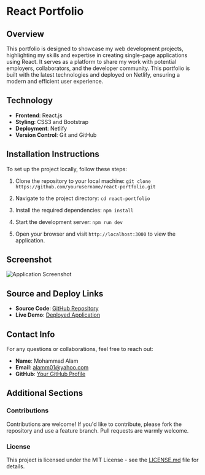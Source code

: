 # React Portfolio

## Overview

This portfolio is designed to showcase my web development projects, highlighting my skills and expertise in creating single-page applications using React. It serves as a platform to share my work with potential employers, collaborators, and the developer community. This portfolio is built with the latest technologies and deployed on Netlify, ensuring a modern and efficient user experience.

## Technology

- **Frontend**: React.js
- **Styling**: CSS3 and Bootstrap
- **Deployment**: Netlify
- **Version Control**: Git and GitHub

## Installation Instructions

To set up the project locally, follow these steps:

1. Clone the repository to your local machine:
`git clone https://github.com/yourusername/react-portfolio.git`
2. Navigate to the project directory: `cd react-portfolio`
3. Install the required dependencies: `npm install`
4. Start the development server: `npm run dev`

5. Open your browser and visit `http://localhost:3000` to view the application.

## Screenshot

![Application Screenshot](../assets/image/feastfinder.png)

## Source and Deploy Links

- **Source Code**: [GitHub Repository](https://github.com/alamm01/myportfolio)
- **Live Demo**: [Deployed Application](https://main--mohammadalamportfolio.netlify.app/)

## Contact Info

For any questions or collaborations, feel free to reach out:

- **Name**: Mohammad Alam
- **Email**: alamm01@yahoo.com
- **GitHub**: [Your GitHub Profile](https://github.com/alamm01)

## Additional Sections

### Contributions

Contributions are welcome! If you'd like to contribute, please fork the repository and use a feature branch. Pull requests are warmly welcome.

### License

This project is licensed under the MIT License - see the [LICENSE.md](LICENSE.md) file for details.



